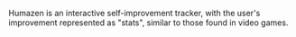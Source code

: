 
Humazen is an interactive self-improvement tracker, with the user's improvement represented as "stats", similar to those found in video games.

